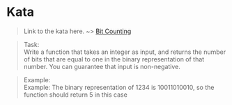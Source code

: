 # Kata
>Link to the kata here. ~>
[Bit Counting](https://www.codewars.com/kata/526571aae218b8ee490006f4)

>Task: <br/>
Write a function that takes an integer as input, and returns the number of bits that are equal to one in the binary representation of that number. You can guarantee that input is non-negative.


>Example: <br/>
Example: The binary representation of 1234 is 10011010010, so the function should return 5 in this case
